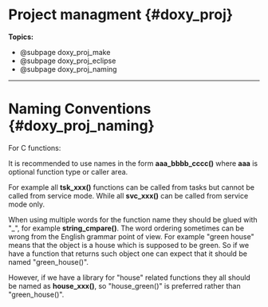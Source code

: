# Project managment {#doxy_proj}

**Topics:**

* @subpage doxy_proj_make
* @subpage doxy_proj_eclipse
* @subpage doxy_proj_naming

--------------------------------------------------------------------------------
# Naming Conventions {#doxy_proj_naming}

 For C functions:
 
  It is recommended to use names in the form **aaa_bbbb_cccc()** where **aaa** is
  optional function type or caller area.
  
  For example all **tsk_xxx()** functions can be called from tasks but cannot be
  called from service mode. While all **svc_xxx()** can be called from service
  mode only.
 
  When using multiple words for the function name they should be glued with "_",
  for example **string_cmpare()**. The word ordering sometimes can be wrong from
  the English grammar point of view. For example "green house" means that the
  object is a house which is supposed to be green. So if we have a function
  that returns such object one can expect that it should be named
  "green_house()".
  
  However, if we have a library for "house" related functions they all should
  be named as **house_xxx()**, so "house_green()" is preferred rather than
  "green_house()".
